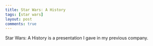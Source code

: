 ```yaml
---
title: Star Wars: A History
tags: [star wars]
layout: post
comments: true
---
```


Star Wars: A History is a presentation I gave in my previous company.
